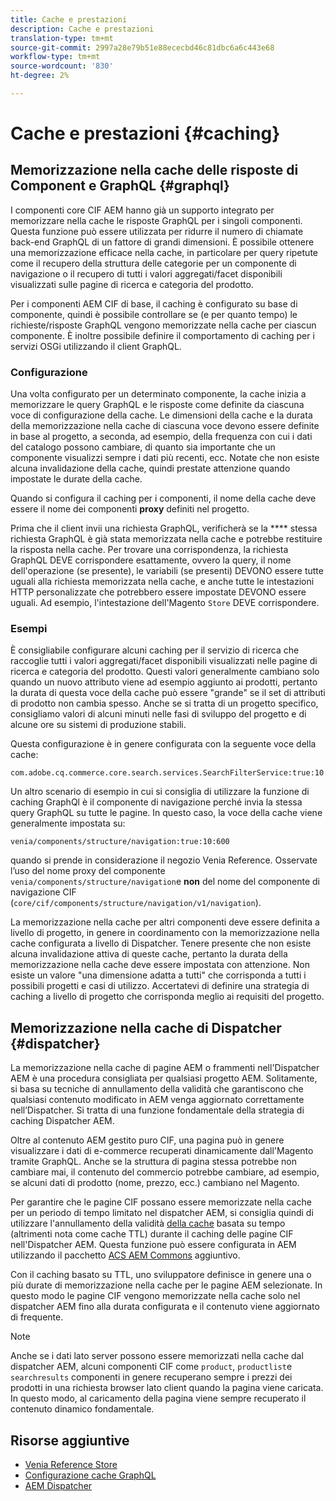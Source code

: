 ```yaml
---
title: Cache e prestazioni
description: Cache e prestazioni
translation-type: tm+mt
source-git-commit: 2997a28e79b51e88ececbd46c81dbc6a6c443e68
workflow-type: tm+mt
source-wordcount: '830'
ht-degree: 2%

---
```



# Cache e prestazioni {#caching}

## Memorizzazione nella cache delle risposte di Component e GraphQL {#graphql}

I componenti core CIF AEM hanno già un supporto integrato per memorizzare nella cache le risposte GraphQL per i singoli componenti. Questa funzione può essere utilizzata per ridurre il numero di chiamate back-end GraphQL di un fattore di grandi dimensioni. È possibile ottenere una memorizzazione efficace nella cache, in particolare per query ripetute come il recupero della struttura delle categorie per un componente di navigazione o il recupero di tutti i valori aggregati/facet disponibili visualizzati sulle pagine di ricerca e categoria del prodotto.

Per i componenti AEM CIF di base, il caching è configurato su base di componente, quindi è possibile controllare se (e per quanto tempo) le richieste/risposte GraphQL vengono memorizzate nella cache per ciascun componente. È inoltre possibile definire il comportamento di caching per i servizi OSGi utilizzando il client GraphQL.

### Configurazione

Una volta configurato per un determinato componente, la cache inizia a memorizzare le query GraphQL e le risposte come definite da ciascuna voce di configurazione della cache. Le dimensioni della cache e la durata della memorizzazione nella cache di ciascuna voce devono essere definite in base al progetto, a seconda, ad esempio, della frequenza con cui i dati del catalogo possono cambiare, di quanto sia importante che un componente visualizzi sempre i dati più recenti, ecc. Notate che non esiste alcuna invalidazione della cache, quindi prestate attenzione quando impostate le durate della cache.

Quando si configura il caching per i componenti, il nome della cache deve essere il nome dei componenti **proxy** definiti nel progetto.

Prima che il client invii una richiesta GraphQL, verificherà se la **** stessa richiesta GraphQL è già stata memorizzata nella cache e potrebbe restituire la risposta nella cache. Per trovare una corrispondenza, la richiesta GraphQL DEVE corrispondere esattamente, ovvero la query, il nome dell&#39;operazione (se presente), le variabili (se presenti) DEVONO essere tutte uguali alla richiesta memorizzata nella cache, e anche tutte le intestazioni HTTP personalizzate che potrebbero essere impostate DEVONO essere uguali. Ad esempio, l&#39;intestazione dell&#39;Magento `Store` DEVE corrispondere.

### Esempi

È consigliabile configurare alcuni caching per il servizio di ricerca che raccoglie tutti i valori aggregati/facet disponibili visualizzati nelle pagine di ricerca e categoria del prodotto. Questi valori generalmente cambiano solo quando un nuovo attributo viene ad esempio aggiunto ai prodotti, pertanto la durata di questa voce della cache può essere &quot;grande&quot; se il set di attributi di prodotto non cambia spesso. Anche se si tratta di un progetto specifico, consigliamo valori di alcuni minuti nelle fasi di sviluppo del progetto e di alcune ore su sistemi di produzione stabili.

Questa configurazione è in genere configurata con la seguente voce della cache:

```
com.adobe.cq.commerce.core.search.services.SearchFilterService:true:10:3600
```

Un altro scenario di esempio in cui si consiglia di utilizzare la funzione di caching GraphQl è il componente di navigazione perché invia la stessa query GraphQL su tutte le pagine. In questo caso, la voce della cache viene generalmente impostata su:

```
venia/components/structure/navigation:true:10:600
```

quando si prende in considerazione il negozio [](https://github.com/adobe/aem-cif-guides-venia) Venia Reference. Osservate l’uso del nome proxy del componente `venia/components/structure/navigation`e **non** del nome del componente di navigazione CIF (`core/cif/components/structure/navigation/v1/navigation`).

La memorizzazione nella cache per altri componenti deve essere definita a livello di progetto, in genere in coordinamento con la memorizzazione nella cache configurata a livello di Dispatcher. Tenere presente che non esiste alcuna invalidazione attiva di queste cache, pertanto la durata della memorizzazione nella cache deve essere impostata con attenzione. Non esiste un valore &quot;una dimensione adatta a tutti&quot; che corrisponda a tutti i possibili progetti e casi di utilizzo. Accertatevi di definire una strategia di caching a livello di progetto che corrisponda meglio ai requisiti del progetto.

## Memorizzazione nella cache di Dispatcher {#dispatcher}

La memorizzazione nella cache di pagine AEM o frammenti nell&#39;Dispatcher [](https://docs.adobe.com/content/help/it-IT/experience-manager-dispatcher/using/dispatcher.html) AEM è una procedura consigliata per qualsiasi progetto AEM. Solitamente, si basa su tecniche di annullamento della validità che garantiscono che qualsiasi contenuto modificato in AEM venga aggiornato correttamente nell’Dispatcher. Si tratta di una funzione fondamentale della strategia di caching Dispatcher AEM.

Oltre al contenuto AEM gestito puro CIF, una pagina può in genere visualizzare i dati di e-commerce recuperati dinamicamente dall&#39;Magento tramite GraphQL. Anche se la struttura di pagina stessa potrebbe non cambiare mai, il contenuto del commercio potrebbe cambiare, ad esempio, se alcuni dati di prodotto (nome, prezzo, ecc.) cambiano nel Magento.

Per garantire che le pagine CIF possano essere memorizzate nella cache per un periodo di tempo limitato nel dispatcher AEM, si consiglia quindi di utilizzare l&#39;annullamento della validità [della cache](https://docs.adobe.com/content/help/en/experience-manager-dispatcher/using/configuring/dispatcher-configuration.html#configuring-time-based-cache-invalidation-enablettl) basata su tempo (altrimenti nota come cache TTL) durante il caching delle pagine CIF nell&#39;Dispatcher AEM. Questa funzione può essere configurata in AEM utilizzando il pacchetto [ACS AEM Commons](https://adobe-consulting-services.github.io/acs-aem-commons/) aggiuntivo.

Con il caching basato su TTL, uno sviluppatore definisce in genere una o più durate di memorizzazione nella cache per le pagine AEM selezionate. In questo modo le pagine CIF vengono memorizzate nella cache solo nel dispatcher AEM fino alla durata configurata e il contenuto viene aggiornato di frequente.

>[!NOTE]
>
>Anche se i dati lato server possono essere memorizzati nella cache dal dispatcher AEM, alcuni componenti CIF come `product`, `productlist`e `searchresults` componenti in genere recuperano sempre i prezzi dei prodotti in una richiesta browser lato client quando la pagina viene caricata. In questo modo, al caricamento della pagina viene sempre recuperato il contenuto dinamico fondamentale.

## Risorse aggiuntive

- [Venia Reference Store](https://github.com/adobe/aem-cif-guides-venia)
- [Configurazione cache GraphQL](https://github.com/adobe/commerce-cif-graphql-client#caching)
- [AEM Dispatcher](https://docs.adobe.com/content/help/it-IT/experience-manager-dispatcher/using/dispatcher.html)